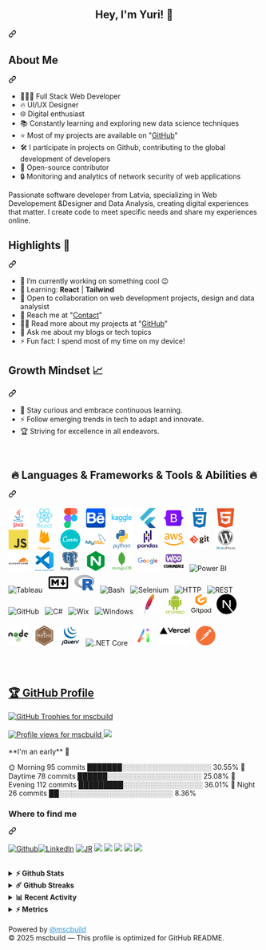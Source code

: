 <html lang="en">
<head>
<meta charset="UTF-8">
<meta name="viewport" content="width=device-width, initial-scale=1.0">
<meta name="keywords" content="Latvia, github, github actions, awesome, creative, designer, mscbuild, developer,  как красиво оформить профиль, социальные сети, коммиты, репозиторий, карьера в программировании">
<meta http-equiv="X-UA-Compatible" content="IE=edge">
<meta http-equiv="ClearType" content="true" />
<meta name="robots" content="index, follow, max-image-preview:large, max-snippet:-1, max-video-preview:-1" />
<meta name="apple-mobile-web-app-status-bar-style" content="black-translucent"/>    
</head>
<body>
<article class="markdown-body entry-content container-lg f5" itemprop="text"><div class="markdown-heading" dir="auto"><h1 align="center" class="heading-element" dir="auto">Hey, I'm Yuri! 👋</h1><a id="user-content-hey-im-vijay-" class="anchor" aria-label="Permalink: Hey, I'm Yuri! 👋" href="#hey-im-yuri-"><svg class="octicon octicon-link" viewBox="0 0 16 16" version="1.1" width="16" height="16" aria-hidden="true"><path d="m7.775 3.275 1.25-1.25a3.5 3.5 0 1 1 4.95 4.95l-2.5 2.5a3.5 3.5 0 0 1-4.95 0 .751.751 0 0 1 .018-1.042.751.751 0 0 1 1.042-.018 1.998 1.998 0 0 0 2.83 0l2.5-2.5a2.002 2.002 0 0 0-2.83-2.83l-1.25 1.25a.751.751 0 0 1-1.042-.018.751.751 0 0 1-.018-1.042Zm-4.69 9.64a1.998 1.998 0 0 0 2.83 0l1.25-1.25a.751.751 0 0 1 1.042.018.751.751 0 0 1 .018 1.042l-1.25 1.25a3.5 3.5 0 1 1-4.95-4.95l2.5-2.5a3.5 3.5 0 0 1 4.95 0 .751.751 0 0 1-.018 1.042.751.751 0 0 1-1.042.018 1.998 1.998 0 0 0-2.83 0l-2.5 2.5a1.998 1.998 0 0 0 0 2.83Z"></path></svg></a></div>
<div class="markdown-heading" dir="auto"><h2 class="heading-element" dir="auto">About Me</h2><a id="user-content-about-me" class="anchor" aria-label="Permalink: About Me" href="#about-me"><svg class="octicon octicon-link" viewBox="0 0 16 16" version="1.1" width="16" height="16" aria-hidden="true"><path d="m7.775 3.275 1.25-1.25a3.5 3.5 0 1 1 4.95 4.95l-2.5 2.5a3.5 3.5 0 0 1-4.95 0 .751.751 0 0 1 .018-1.042.751.751 0 0 1 1.042-.018 1.998 1.998 0 0 0 2.83 0l2.5-2.5a2.002 2.002 0 0 0-2.83-2.83l-1.25 1.25a.751.751 0 0 1-1.042-.018.751.751 0 0 1-.018-1.042Zm-4.69 9.64a1.998 1.998 0 0 0 2.83 0l1.25-1.25a.751.751 0 0 1 1.042.018.751.751 0 0 1 .018 1.042l-1.25 1.25a3.5 3.5 0 1 1-4.95-4.95l2.5-2.5a3.5 3.5 0 0 1 4.95 0 .751.751 0 0 1-.018 1.042.751.751 0 0 1-1.042.018 1.998 1.998 0 0 0-2.83 0l-2.5 2.5a1.998 1.998 0 0 0 0 2.83Z"></path></svg></a></div>
<ul dir="auto">
<li>🧑🏻‍💻 Full Stack Web Developer</li>
<li>🔥 UI/UX Designer</li>
<li>🌐 Digital enthusiast</li>
<li>📚 Constantly learning and exploring new data science techniques</li>
<li>⭐ Most of my projects are available on "<a href="https://github.com/mscbuild">GitHub</a>"</li>
<li>🛠️ I participate in projects on Github, contributing to the global development of developers</li>
<li>🚀 Open-source contributor</li>
<li>🔒 Monitoring and analytics of network security of web applications</li>
</ul>
<p dir="auto">Passionate software developer from Latvia, specializing in Web Developement &Designer and Data Analysis, creating digital experiences that matter. I create code to meet specific needs and share my experiences online.</p>
<div class="markdown-heading" dir="auto"><h2 class="heading-element" dir="auto">Highlights 🌟</h2><a id="user-content-highlights-" class="anchor" aria-label="Permalink: Highlights 🌟" href="#highlights-"><svg class="octicon octicon-link" viewBox="0 0 16 16" version="1.1" width="16" height="16" aria-hidden="true"><path d="m7.775 3.275 1.25-1.25a3.5 3.5 0 1 1 4.95 4.95l-2.5 2.5a3.5 3.5 0 0 1-4.95 0 .751.751 0 0 1 .018-1.042.751.751 0 0 1 1.042-.018 1.998 1.998 0 0 0 2.83 0l2.5-2.5a2.002 2.002 0 0 0-2.83-2.83l-1.25 1.25a.751.751 0 0 1-1.042-.018.751.751 0 0 1-.018-1.042Zm-4.69 9.64a1.998 1.998 0 0 0 2.83 0l1.25-1.25a.751.751 0 0 1 1.042.018.751.751 0 0 1 .018 1.042l-1.25 1.25a3.5 3.5 0 1 1-4.95-4.95l2.5-2.5a3.5 3.5 0 0 1 4.95 0 .751.751 0 0 1-.018 1.042.751.751 0 0 1-1.042.018 1.998 1.998 0 0 0-2.83 0l-2.5 2.5a1.998 1.998 0 0 0 0 2.83Z"></path></svg></a></div>
<ul dir="auto">
<li>🔭 I’m currently working on something cool 😉</li>
<li>🌱 Learning: <strong>React</strong> | <strong>Tailwind</strong></li>
<li>👯 Open to collaboration on web development projects, design and data analysist</li>
<li>📧 Reach me at "<a href="https://goo.su/Ggk7f">Contact</a>"</li>
<li>👨‍💻 Read more about my projects at "<a href="https://github.com/mscbuild">GitHub</a>"</li>
<li>💬 Ask me about my blogs or tech topics</li>
<li>⚡  Fun fact: I spend most of my time on my device!</li>
</ul>
 <div class="markdown-heading" dir="auto"><h2 class="heading-element" dir="auto">Growth Mindset 📈</h2><a id="user-content-about-me" class="anchor" aria-label="Permalink: About Me" href="#about-me"><svg class="octicon octicon-link" viewBox="0 0 16 16" version="1.1" width="16" height="16" aria-hidden="true"><path d="m7.775 3.275 1.25-1.25a3.5 3.5 0 1 1 4.95 4.95l-2.5 2.5a3.5 3.5 0 0 1-4.95 0 .751.751 0 0 1 .018-1.042.751.751 0 0 1 1.042-.018 1.998 1.998 0 0 0 2.83 0l2.5-2.5a2.002 2.002 0 0 0-2.83-2.83l-1.25 1.25a.751.751 0 0 1-1.042-.018.751.751 0 0 1-.018-1.042Zm-4.69 9.64a1.998 1.998 0 0 0 2.83 0l1.25-1.25a.751.751 0 0 1 1.042.018.751.751 0 0 1 .018 1.042l-1.25 1.25a3.5 3.5 0 1 1-4.95-4.95l2.5-2.5a3.5 3.5 0 0 1 4.95 0 .751.751 0 0 1-.018 1.042.751.751 0 0 1-1.042.018 1.998 1.998 0 0 0-2.83 0l-2.5 2.5a1.998 1.998 0 0 0 0 2.83Z"></path></svg></a></div>
 <ul dir="auto">
<li>🎡 Stay curious and embrace continuous learning.</li>
<li>⚡️ Follow emerging trends in tech to adapt and innovate.</li>
<li>🏆 Striving for excellence in all endeavors.</li> 
</ul>
 <br>
 <div class="markdown-heading" dir="auto"><h2 align="center" class="heading-element" dir="auto">🔥 Languages &amp; Frameworks &amp; Tools &amp; Abilities 🔥</h2><a id="user-content--languages--frameworks--tools--abilities-" class="anchor" aria-label="Permalink: 🔥 Languages &amp; Frameworks &amp; Tools &amp; Abilities 🔥" href="#-languages--frameworks--tools--abilities-"><svg class="octicon octicon-link" viewBox="0 0 16 16" version="1.1" width="16" height="16" aria-hidden="true"><path d="m7.775 3.275 1.25-1.25a3.5 3.5 0 1 1 4.95 4.95l-2.5 2.5a3.5 3.5 0 0 1-4.95 0 .751.751 0 0 1 .018-1.042.751.751 0 0 1 1.042-.018 1.998 1.998 0 0 0 2.83 0l2.5-2.5a2.002 2.002 0 0 0-2.83-2.83l-1.25 1.25a.751.751 0 0 1-1.042-.018.751.751 0 0 1-.018-1.042Zm-4.69 9.64a1.998 1.998 0 0 0 2.83 0l1.25-1.25a.751.751 0 0 1 1.042.018.751.751 0 0 1 .018 1.042l-1.25 1.25a3.5 3.5 0 1 1-4.95-4.95l2.5-2.5a3.5 3.5 0 0 1 4.95 0 .751.751 0 0 1-.018 1.042.751.751 0 0 1-1.042.018 1.998 1.998 0 0 0-2.83 0l-2.5 2.5a1.998 1.998 0 0 0 0 2.83Z"></path></svg></a></div>
 <br>
<div>
<!-- Java -->
<img src="https://raw.githubusercontent.com/devicons/devicon/master/icons/java/java-original-wordmark.svg" title="Java" alt="Java" width="40" height="40" />
&nbsp;
<!-- React -->
<img src="https://raw.githubusercontent.com/devicons/devicon/master/icons/react/react-original-wordmark.svg" title="React" alt="React" width="40" height="40" />
&nbsp;
<!-- Figma -->
<img src="https://raw.githubusercontent.com/devicons/devicon/master/icons/figma/figma-original.svg" title="Figma" alt="Figma" width="40" height="40" />
&nbsp;
<!-- Behance -->
<img src="https://raw.githubusercontent.com/devicons/devicon/master/icons/behance/behance-original.svg" title="Behance" alt="Behance" width="40" height="40" />
&nbsp;
<!-- Kaggle -->
<img src="https://raw.githubusercontent.com/devicons/devicon/master/icons/kaggle/kaggle-original-wordmark.svg" title="Kaggle" alt="Kaggle" width="40" height="40" />
&nbsp;
<!-- Flutter -->
<img src="https://raw.githubusercontent.com/devicons/devicon/master/icons/flutter/flutter-original.svg" title="Flutter" alt="Flutter" width="40" height="40" />
&nbsp;
<!-- Bootstrap -->
<img src="https://raw.githubusercontent.com/devicons/devicon/master/icons/bootstrap/bootstrap-original.svg" title="Bootstrap" alt="Bootstrap" width="40" height="40" />
&nbsp;
<!-- CSS3 -->
<img src="https://raw.githubusercontent.com/devicons/devicon/master/icons/css3/css3-plain-wordmark.svg" title="CSS3" alt="CSS3" width="40" height="40" />
&nbsp;
<!-- HTML5 -->
<img src="https://raw.githubusercontent.com/devicons/devicon/master/icons/html5/html5-original.svg" title="HTML5" alt="HTML5" width="40" height="40" />
&nbsp;
<!-- JavaScript -->
<img src="https://raw.githubusercontent.com/devicons/devicon/master/icons/javascript/javascript-original.svg" title="JavaScript" alt="JavaScript" width="40" height="40" />
&nbsp;
<!-- Firebase -->
<img src="https://raw.githubusercontent.com/devicons/devicon/master/icons/firebase/firebase-plain-wordmark.svg" title="Firebase" alt="Firebase" width="40" height="40" />
&nbsp;
<!-- Canva -->
<img src="https://raw.githubusercontent.com/devicons/devicon/master/icons/canva/canva-original.svg" title="Canva" alt="Canva" width="40" height="40" />
&nbsp;
<!-- MySQL -->
<img src="https://raw.githubusercontent.com/devicons/devicon/master/icons/mysql/mysql-original-wordmark.svg" title="MySQL" alt="MySQL" width="40" height="40" />
&nbsp;
<!-- Python -->
<img src="https://raw.githubusercontent.com/devicons/devicon/master/icons/python/python-original-wordmark.svg" title="Python" alt="Python" width="40" height="40" />
&nbsp;
<!-- Pandas -->
<img src="https://raw.githubusercontent.com/devicons/devicon/master/icons/pandas/pandas-original-wordmark.svg" title="Pandas" alt="Pandas" width="40" height="40" />
&nbsp;
<!-- AWS -->
<img src="https://raw.githubusercontent.com/devicons/devicon/master/icons/amazonwebservices/amazonwebservices-plain-wordmark.svg" title="AWS" alt="AWS" width="40" height="40" />
&nbsp;
<!-- Git -->
<img src="https://raw.githubusercontent.com/devicons/devicon/master/icons/git/git-original-wordmark.svg" title="Git" alt="Git" width="40" height="40" />
&nbsp;
<!-- WordPress -->
<img src="https://raw.githubusercontent.com/devicons/devicon/master/icons/wordpress/wordpress-original.svg" title="WordPress" alt="WordPress" width="40" height="40" />
&nbsp;
<!-- Cloudflare -->
<img src="https://raw.githubusercontent.com/devicons/devicon/master/icons/cloudflare/cloudflare-original-wordmark.svg" title="Cloudflare" alt="Cloudflare" width="40" height="40" />
&nbsp;
<!-- VSCode -->
<img src="https://raw.githubusercontent.com/devicons/devicon/master/icons/vscode/vscode-original-wordmark.svg" title="VSCode" alt="VSCode" width="40" height="40" />
&nbsp;
<!-- PostgreSQL -->
<img src="https://raw.githubusercontent.com/devicons/devicon/master/icons/postgresql/postgresql-original-wordmark.svg" title="PostgreSQL" alt="PostgreSQL" width="40" height="40" />
&nbsp;
<!-- Nginx -->
<img src="https://raw.githubusercontent.com/devicons/devicon/master/icons/nginx/nginx-original.svg" title="Nginx" alt="Nginx" width="40" height="40" />
&nbsp;
<!-- MongoDB -->
<img src="https://raw.githubusercontent.com/devicons/devicon/master/icons/mongodb/mongodb-plain-wordmark.svg" title="MongoDB" alt="MongoDB" width="40" height="40" />
&nbsp;
<!-- Google -->
<img src="https://raw.githubusercontent.com/devicons/devicon/master/icons/google/google-original-wordmark.svg" title="Google" alt="Google" width="40" height="40" />
&nbsp;
<!-- WooCommerce -->
<img src="https://raw.githubusercontent.com/devicons/devicon/master/icons/woocommerce/woocommerce-original-wordmark.svg" title="WooCommerce" alt="WooCommerce" width="40" height="40" />
&nbsp;
<!-- Power BI -->
<img src="https://upload.wikimedia.org/wikipedia/commons/c/cf/New_Power_BI_Logo.svg" title="Power BI" alt="Power BI" width="40" height="40" />
&nbsp;
<!-- Tableau -->
<img src="https://logos-world.net/wp-content/uploads/2021/10/Tableau-Emblem.png?raw=true" title="Tableau" alt="Tableau" width="40" height="40" />
 &nbsp;
<!-- Markdown -->
<img src="https://raw.githubusercontent.com/devicons/devicon/master/icons/markdown/markdown-original.svg" title="Markdown" alt="Markdown" width="40" height="40" />
&nbsp;
<!-- R -->
<img src="https://raw.githubusercontent.com/devicons/devicon/master/icons/r/r-original.svg" title="R" alt="R" width="40" height="40" />
&nbsp;
<!-- Bash -->
<img src="https://raw.githubusercontent.com/marwin1991/profile-technology-icons/main/icons/bash.png" title="Bash" alt="Bash" width="40" height="40" />
&nbsp;
<!-- Selenium -->
<img src="https://raw.githubusercontent.com/marwin1991/profile-technology-icons/main/icons/selenium.png" title="Selenium" alt="Selenium" width="40" height="40" />
&nbsp;
<!-- HTTP -->
<img src="https://raw.githubusercontent.com/marwin1991/profile-technology-icons/main/icons/http.png" title="HTTP" alt="HTTP" width="40" height="40" />
&nbsp;
<!-- REST -->
<img src="https://raw.githubusercontent.com/marwin1991/profile-technology-icons/main/icons/rest.png" title="REST" alt="REST" width="40" height="40" />
&nbsp;
<!-- GitHub -->
<img src="https://raw.githubusercontent.com/marwin1991/profile-technology-icons/main/icons/github.png" title="GitHub" alt="GitHub" width="40" height="40" />
&nbsp;
<!-- C# -->
<img src="https://raw.githubusercontent.com/marwin1991/profile-technology-icons/main/icons/c%23.png" title="C#" alt="C#" width="40" height="40" />
&nbsp;
<!-- Wix -->
<img src="https://raw.githubusercontent.com/marwin1991/profile-technology-icons/main/icons/wix.png" title="Wix" alt="Wix" width="40" height="40" />
&nbsp;
<!-- Windows -->
<img src="https://raw.githubusercontent.com/marwin1991/profile-technology-icons/main/icons/windows.png" title="Windows" alt="Windows" width="40" height="40" />
&nbsp;
<!-- Apache -->
<img src="https://raw.githubusercontent.com/devicons/devicon/master/icons/apache/apache-original.svg" title="Apache" alt="Apache" width="40" height="40" />
&nbsp;
<!-- Android -->
<img src="https://raw.githubusercontent.com/devicons/devicon/master/icons/android/android-plain-wordmark.svg" title="Android" alt="Android" width="40" height="40" />
&nbsp;
<!-- Gitpod -->
<img src="https://raw.githubusercontent.com/devicons/devicon/master/icons/gitpod/gitpod-original-wordmark.svg" title="Gitpod" alt="Gitpod" width="40" height="40" />
&nbsp;
<!-- Next.js -->
<img src="https://raw.githubusercontent.com/devicons/devicon/master/icons/nextjs/nextjs-plain.svg" title="Next.js" alt="Next.js" width="40" height="40" />
&nbsp;
<!-- Node.js -->
<img src="https://raw.githubusercontent.com/devicons/devicon/master/icons/nodejs/nodejs-original-wordmark.svg" title="Node.js" alt="Node.js" width="40" height="40" />
&nbsp;
<!-- Mocha -->
<img src="https://raw.githubusercontent.com/devicons/devicon/master/icons/mocha/mocha-original.svg" title="Mocha" alt="Mocha" width="40" height="40" />
&nbsp;
<!-- jQuery -->
<img src="https://raw.githubusercontent.com/devicons/devicon/master/icons/jquery/jquery-original-wordmark.svg" title="jQuery" alt="jQuery" width="40" height="40" />
&nbsp;
<!-- .NET Core -->
<img src="https://upload.wikimedia.org/wikipedia/commons/e/ee/.NET_Core_Logo.svg" title=".NET Core" alt=".NET Core" width="40" height="40" />
&nbsp;
<!-- AI -->
<img src="https://github.com/posymusic/aicon/blob/main/AI%20icon%20v1.0%20colored.png?raw=true" title="AI" alt="AI" width="40" height="40" />
&nbsp;
<!-- Vercel -->
<img src="https://raw.githubusercontent.com/devicons/devicon/master/icons/vercel/vercel-original-wordmark.svg" title="Vercel" alt="Vercel" width="60" height="60" />
&nbsp;
<!-- Postman -->
<img src="https://raw.githubusercontent.com/devicons/devicon/master/icons/postman/postman-original.svg" title="Postman" alt="Postman" width="40" height="40" />   
 
</div>
<br> 
 
<a target="_blank" rel="noopener noreferrer nofollow" href="https://camo.githubusercontent.com/2722992d519a722218f896d5f5231d49f337aaff4514e78bd59ac935334e916a/68747470733a2f2f692e696d6775722e636f6d2f77617856496d762e706e67"><img src="https://camo.githubusercontent.com/2722992d519a722218f896d5f5231d49f337aaff4514e78bd59ac935334e916a/68747470733a2f2f692e696d6775722e636f6d2f77617856496d762e706e67" alt="" data-canonical-src="https://i.imgur.com/waxVImv.png" style="max-width: 100%;"> 
<br>
<h1>🏆 GitHub Profile</h1>
<!-- Trophy Badge -->
 <a href="https://github.com/mscbuild" target="_blank">
 <img src="https://github-trophies.vercel.app/?username=mscbuild" alt="GitHub Trophies for mscbuild" class="badge">
  </a>
  <br>
  <br>
<!-- Profile Views Counter -->
  <a href="https://github.com/mscbuild" target="_blank">
  <img src="https://komarev.com/ghpvc/?username=mscbuild" alt="Profile views for mscbuild" class="badge">
  </a>
<a href="https://github.com/mscbuild"><img src="https://img.shields.io/badge/AI-Code%20Assist-EB9FDA"></a>
<br>
<br>
**I'm an early** 🐤

🌞 Morning    95 commits     ███████░░░░░░░░░░░░░░░░░░   30.55% 
🌆 Daytime    78 commits     ██████░░░░░░░░░░░░░░░░░░░   25.08% 
🌃 Evening    112 commits    █████████░░░░░░░░░░░░░░░░   36.01% 
🌙 Night      26 commits     ██░░░░░░░░░░░░░░░░░░░░░░░   8.36%

<div class="markdown-heading" dir="auto"><h3 class="heading-element" dir="auto">Where to find me</h3><a id="user-content-where-to-find-me" class="anchor" aria-label="Permalink: Where to find me" href="#where-to-find-me"><svg class="octicon octicon-link" viewBox="0 0 16 16" version="1.1" width="16" height="16" aria-hidden="true"><path d="m7.775 3.275 1.25-1.25a3.5 3.5 0 1 1 4.95 4.95l-2.5 2.5a3.5 3.5 0 0 1-4.95 0 .751.751 0 0 1 .018-1.042.751.751 0 0 1 1.042-.018 1.998 1.998 0 0 0 2.83 0l2.5-2.5a2.002 2.002 0 0 0-2.83-2.83l-1.25 1.25a.751.751 0 0 1-1.042-.018.751.751 0 0 1-.018-1.042Zm-4.69 9.64a1.998 1.998 0 0 0 2.83 0l1.25-1.25a.751.751 0 0 1 1.042.018.751.751 0 0 1 .018 1.042l-1.25 1.25a3.5 3.5 0 1 1-4.95-4.95l2.5-2.5a3.5 3.5 0 0 1 4.95 0 .751.751 0 0 1-.018 1.042.751.751 0 0 1-1.042.018 1.998 1.998 0 0 0-2.83 0l-2.5 2.5a1.998 1.998 0 0 0 0 2.83Z"></path></svg></a></div>
<p dir="auto"><a href="https://github.com/mscbuild"><img alt="Github" src="https://camo.githubusercontent.com/9c137a831035de366198774c3260403fa2415d06ad2153a30098022f2c4249a9/68747470733a2f2f696d672e736869656c64732e696f2f62616467652f4769744875622d2532333132313030452e7376673f267374796c653d666f722d7468652d6261646765266c6f676f3d476974687562266c6f676f436f6c6f723d7768697465" data-canonical-src="https://img.shields.io/badge/GitHub-%2312100E.svg?&amp;style=for-the-badge&amp;logo=Github&amp;logoColor=white" style="max-width: 100%;"></a><a href="https://www.linkedin.com/in/jurijsrck" rel="nofollow"><img alt="LinkedIn" src="https://camo.githubusercontent.com/d90c501c7f68295cfcab6a68b761ba5b1101292b8ac9895eaeca253df2e53eb3/68747470733a2f2f696d672e736869656c64732e696f2f62616467652f6c696e6b6564696e2d2532333030373742352e7376673f267374796c653d666f722d7468652d6261646765266c6f676f3d6c696e6b6564696e266c6f676f436f6c6f723d7768697465" data-canonical-src="https://img.shields.io/badge/linkedin-%230077B5.svg?&amp;style=for-the-badge&amp;logo=linkedin&amp;logoColor=white" style="max-width: 100%;"></a>  
<a href="https://www.kaggle.com/jurijsruko" rel="nofollow"><img src="https://camo.githubusercontent.com/470729f6bba5eb354e23611c0a0b82cc298d9eb8e34ea68119f74cf15b1125cd/68747470733a2f2f696d672e736869656c64732e696f2f62616467652f4b4147474c452d3230424546463f267374796c653d666f722d7468652d6261646765266c6f676f3d6b6167676c65266c6f676f436f6c6f723d7768697465" alt="JR" data-canonical-src="https://img.shields.io/badge/KAGGLE-20BEFF?&amp;style=for-the-badge&amp;logo=kaggle&amp;logoColor=white" style="max-width: 100%;"></a>
 <a href="https://codepen.io/jrck" rel="nofollow"><img 
src="https://img.shields.io/badge/Codepen-000000?style=for-the-badge&logo=codepen&logoColor=white" style="max-width: 100%;"></a>
<a href="https://public.tableau.com/app/profile/jurijsrck/vizzes" rel="nofollow"><img 
 src="https://img.shields.io/badge/Tableau-E97627?style=for-the-badge&logo=Tableau&logoColor=white"   style="max-width: 100%;"></a>
<a href="https://www.hackerrank.com/profile/arrmagedon55" rel="nofollow"><img 
 src="https://img.shields.io/badge/-Hackerrank-2EC866?style=for-the-badge&logo=HackerRank&logoColor=white" style="max-width: 100%;"></a>
 <a href="https://behance.net/bitkoins" rel="nofollow"><img 
src="https://img.shields.io/badge/-Behance-blue?style=for-the-badge&logo=behance&logoColor=white" style="max-width: 100%;"></a>
 <a href="https://badgr.com/public/assertions/xAF8cahgQtuS3jE-0UuO5g" rel="nofollow"><img 
src="https://img.shields.io/badge/Postman-FF6C37?style=for-the-badge&logo=Postman&logoColor=white " style="max-width: 100%;"></a>
  </p>
<a target="_blank" rel="noopener noreferrer nofollow" href="https://camo.githubusercontent.com/2722992d519a722218f896d5f5231d49f337aaff4514e78bd59ac935334e916a/68747470733a2f2f692e696d6775722e636f6d2f77617856496d762e706e67"><img src="https://camo.githubusercontent.com/2722992d519a722218f896d5f5231d49f337aaff4514e78bd59ac935334e916a/68747470733a2f2f692e696d6775722e636f6d2f77617856496d762e706e67" alt="" data-canonical-src="https://i.imgur.com/waxVImv.png" style="max-width: 100%;"></a>
<details>
<summary><b>⚡ Github Stats</b></summary>
<img src="https://github-readme-stats.vercel.app/api?username=mscbuild&theme=default&show_icons=true&hide_border=true&count_private=true" alt="mscbuild's GitHub Stats" />
<img src="https://github-readme-stats.vercel.app/api/top-langs/?username=mscbuild&theme=default&show_icons=true&hide_border=true&layout=compact" alt="mscbuild's Top Languages" />
</details>
<details> 
<summary><b>☄️ Github Streaks</b></summary>
 <img src="https://github-readme-streak-stats.herokuapp.com?user=mscbuild&hide_border=%D0%9B%D0%9E%D0%96%D0%AC&short_numbers=%D0%9B%D0%9E%D0%96%D0%AC" alt="GitHub Streak" /></a> 
 </details>
 <details> 
<summary><b>📊 Recent Activity</b></summary>
  <br>
  <!--START_SECTION:activity-->
 <li>🎉 Merged PR "<a href="https://github.com/mscbuild">#5590</a>"</li> 
 <li>🚦 Availability Check"<a href="https://github.com/mscbuild">#6986🟢</a>"</li>
 <li>🔒 Monitoring "<a href="#">75 %</a>"</li>
 <li>⭐ Starred "<a href="https://github.com/mscbuild/e-learning-free-courses/">e-learning-free-courses</a>"</li>
 <li>📦 "<a href="#"> Used 292.3 kB in GitHub's Storage</a>"</li>
 <li>⬆️ Pushed 1 commit(s)"<a href="https://github.com/mscbuild">#8935</a>"</li>
 <li>🗣 Commented on"<a href="https://github.com/mscbuild">#5689</a>"</li>
 <li>❗️ Closed issue"<a href="https://github.com/mscbuild">#6784</a>"</li>
  <!--END_SECTION:activity-->
 </details> 
 <details> 
<summary><b>⚡ Metrics</b></summary>
   <img src="https://camo.githubusercontent.com/a8202dfc8678c0758a92619f87331d3a1e5d929485f95083b8a0b0f3835ac0bf/68747470733a2f2f63646e2e6a7364656c6976722e6e65742f67682f73756e3032323553554e2f73756e3032323553554e2f6769746875622d6d6574726963732f7265616374696f6e732e737667" alt="GitHub Metrics" /></a> 
</details>
<br>
 <!-- Footer -->
    <footer>
   Powered by <a href="https://mscbuild.github.io/mscbuild/" target="_blank" style="color: #3498db;"> @mscbuild</a><br>
    © 2025 mscbuild — This profile is optimized for GitHub README. 
  </footer>
 
<!---
mscbuild/mscbuild is a ✨ special ✨ repository because its `README.md` (this file) appears on your GitHub profile.
You can click the Preview link to take a look at your changes.
--->
 
